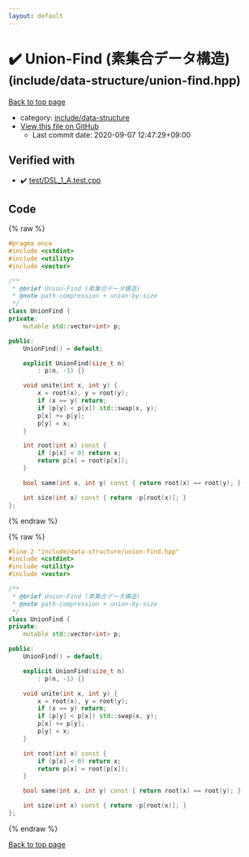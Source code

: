 ```yaml
---
layout: default
---
```


<!-- mathjax config similar to math.stackexchange -->
<script type="text/javascript" async
  src="https://cdnjs.cloudflare.com/ajax/libs/mathjax/2.7.5/MathJax.js?config=TeX-MML-AM_CHTML">
</script>
<script type="text/x-mathjax-config">
  MathJax.Hub.Config({
    TeX: { equationNumbers: { autoNumber: "AMS" }},
    tex2jax: {
      inlineMath: [ ['$','$'] ],
      processEscapes: true
    },
    "HTML-CSS": { matchFontHeight: false },
    displayAlign: "left",
    displayIndent: "2em"
  });
</script>

<script type="text/javascript" src="https://cdnjs.cloudflare.com/ajax/libs/jquery/3.4.1/jquery.min.js"></script>
<script src="https://cdn.jsdelivr.net/npm/jquery-balloon-js@1.1.2/jquery.balloon.min.js" integrity="sha256-ZEYs9VrgAeNuPvs15E39OsyOJaIkXEEt10fzxJ20+2I=" crossorigin="anonymous"></script>
<script type="text/javascript" src="../../../assets/js/copy-button.js"></script>
<link rel="stylesheet" href="../../../assets/css/copy-button.css" />


# :heavy_check_mark: Union-Find (素集合データ構造) <small>(include/data-structure/union-find.hpp)</small>

<a href="../../../index.html">Back to top page</a>

* category: <a href="../../../index.html#9db7d97a5d6bc6230f80aab8020b7e44">include/data-structure</a>
* <a href="{{ site.github.repository_url }}/blob/master/include/data-structure/union-find.hpp">View this file on GitHub</a>
    - Last commit date: 2020-09-07 12:47:29+09:00




## Verified with

* :heavy_check_mark: <a href="../../../verify/test/DSL_1_A.test.cpp.html">test/DSL_1_A.test.cpp</a>


## Code

<a id="unbundled"></a>
{% raw %}
```cpp
#pragma once
#include <cstdint>
#include <utility>
#include <vector>

/**
 * @brief Union-Find (素集合データ構造)
 * @note path-compression + union-by-size
 */
class UnionFind {
private:
    mutable std::vector<int> p;

public:
    UnionFind() = default;

    explicit UnionFind(size_t n)
        : p(n, -1) {}

    void unite(int x, int y) {
        x = root(x), y = root(y);
        if (x == y) return;
        if (p[y] < p[x]) std::swap(x, y);
        p[x] += p[y];
        p[y] = x;
    }

    int root(int x) const {
        if (p[x] < 0) return x;
        return p[x] = root(p[x]);
    }

    bool same(int x, int y) const { return root(x) == root(y); }

    int size(int x) const { return -p[root(x)]; }
};

```
{% endraw %}

<a id="bundled"></a>
{% raw %}
```cpp
#line 2 "include/data-structure/union-find.hpp"
#include <cstdint>
#include <utility>
#include <vector>

/**
 * @brief Union-Find (素集合データ構造)
 * @note path-compression + union-by-size
 */
class UnionFind {
private:
    mutable std::vector<int> p;

public:
    UnionFind() = default;

    explicit UnionFind(size_t n)
        : p(n, -1) {}

    void unite(int x, int y) {
        x = root(x), y = root(y);
        if (x == y) return;
        if (p[y] < p[x]) std::swap(x, y);
        p[x] += p[y];
        p[y] = x;
    }

    int root(int x) const {
        if (p[x] < 0) return x;
        return p[x] = root(p[x]);
    }

    bool same(int x, int y) const { return root(x) == root(y); }

    int size(int x) const { return -p[root(x)]; }
};

```
{% endraw %}

<a href="../../../index.html">Back to top page</a>

